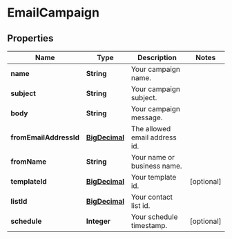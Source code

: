
# EmailCampaign

## Properties
Name | Type | Description | Notes
------------ | ------------- | ------------- | -------------
**name** | **String** | Your campaign name. | 
**subject** | **String** | Your campaign subject. | 
**body** | **String** | Your campaign message. | 
**fromEmailAddressId** | [**BigDecimal**](BigDecimal.md) | The allowed email address id. | 
**fromName** | **String** | Your name or business name. | 
**templateId** | [**BigDecimal**](BigDecimal.md) | Your template id. |  [optional]
**listId** | [**BigDecimal**](BigDecimal.md) | Your contact list id. | 
**schedule** | **Integer** | Your schedule timestamp. |  [optional]



